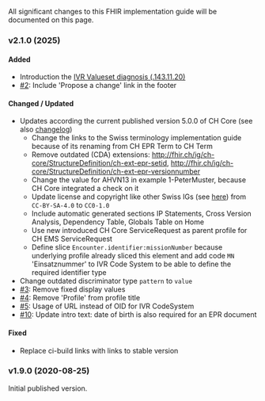 All significant changes to this FHIR implementation guide will be documented on this page.  

### v2.1.0 (2025)

#### Added
* Introduction the [IVR Valueset diagnosis (.143.11.20)](ValueSet-IVR-VS-diagnosis.html)
* [#2](https://github.com/hl7ch/ch-ems/issues/2): Include 'Propose a change' link in the footer

#### Changed / Updated
* Updates according the current published version 5.0.0 of CH Core (see also [changelog](https://fhir.ch/ig/ch-core/changelog.html))
   * Change the links to the Swiss terminology implementation guide because of its renaming from CH EPR Term to CH Term
   * Remove outdated (CDA) extensions: http://fhir.ch/ig/ch-core/StructureDefinition/ch-ext-epr-setid, http://fhir.ch/ig/ch-core/StructureDefinition/ch-ext-epr-versionnumber
   * Change the value for AHVN13 in example 1-PeterMuster, because CH Core integrated a check on it
   * Update license and copyright like other Swiss IGs (see [here](https://github.com/hl7ch/ch-core/issues/226)) from `CC-BY-SA-4.0` to `CC0-1.0`
   * Include automatic generated sections IP Statements, Cross Version Analysis, Dependency Table, Globals Table on Home
   * Use new introduced CH Core ServiceRequest as parent profile for CH EMS ServiceRequest
   * Define slice `Encounter.identifier:missionNumber` because underlying profile already sliced this element and add code `MN` 'Einsatznummer' to IVR Code System to be able to define the required identifier type
* Change outdated discriminator type `pattern` to `value`
* [#3](https://github.com/hl7ch/ch-ems/issues/3): Remove fixed display values
* [#4](https://github.com/hl7ch/ch-ems/issues/4): Remove 'Profile' from profile title
* [#5](https://github.com/hl7ch/ch-ems/issues/5): Usage of URL instead of OID for IVR CodeSystem
* [#10](https://github.com/hl7ch/ch-ems/issues/10): Update intro text: date of birth is also required for an EPR document

#### Fixed
* Replace ci-build links with links to stable version

### v1.9.0 (2020-08-25)
Initial published version.
